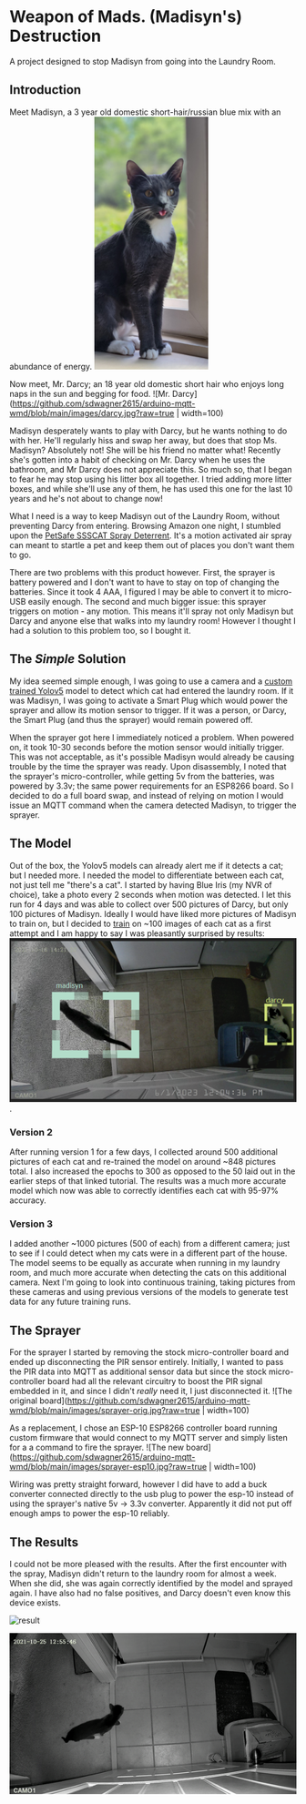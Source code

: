 # Weapon of Mads. (Madisyn's) Destruction
A project designed to stop Madisyn from going into the Laundry Room.

## Introduction
Meet Madisyn, a 3 year old domestic short-hair/russian blue mix with an abundance of energy.
<img src="https://github.com/sdwagner2615/arduino-mqtt-wmd/blob/main/images/madisyn.jpg?raw=true" width="200" />

Now meet, Mr. Darcy; an 18 year old domestic short hair who enjoys long naps in the sun and begging for food.
![Mr. Darcy](https://github.com/sdwagner2615/arduino-mqtt-wmd/blob/main/images/darcy.jpg?raw=true | width=100)

Madisyn desperately wants to play with Darcy, but he wants nothing to do with her. He'll regularly hiss and swap her away,
but does that stop Ms. Madisyn? Absolutely not! She will be his friend no matter what! Recently she's gotten into a habit of
checking on Mr. Darcy when he uses the bathroom, and Mr Darcy does not appreciate this. So much so, that I began to fear he may
stop using his litter box all together. I tried adding more litter boxes, and while she'll use any of them, he has used this one
for the last 10 years and he's not about to change now!

What I need is a way to keep Madisyn out of the Laundry Room, without preventing Darcy from entering. Browsing Amazon one night,
I stumbled upon the [PetSafe SSSCAT Spray Deterrent](https://www.amazon.com/dp/B0721735K9). It's a motion activated air spray can
meant to startle a pet and keep them out of places you don't want them to go. 

There are two problems with this product however. First, the sprayer is battery powered and I don't want to have to stay on top of
changing the batteries. Since it took 4 AAA, I figured I may be able to convert it to micro-USB easily enough. The second and
much bigger issue: this sprayer triggers on motion - any motion. This means it'll spray not only Madisyn but Darcy and anyone
else that walks into my laundry room! However I thought I had a solution to this problem too, so I bought it.

## The _Simple_ Solution
My idea seemed simple enough, I was going to use a camera and a [custom trained Yolov5](https://github.com/ultralytics/yolov5) model
to detect which cat had entered the laundry room. If it was Madisyn, I was going to activate a Smart Plug which would power the sprayer
and allow its motion sensor to trigger. If it was a person, or Darcy, the Smart Plug (and thus the sprayer) would remain powered off. 

When the sprayer got here I immediately noticed a problem. When powered on, it took 10-30 seconds before the motion sensor would initially
trigger. This was not acceptable, as it's possible Madisyn would already be causing trouble by the time the sprayer was ready. Upon disassembly,
I noted that the sprayer's micro-controller, while getting 5v from the batteries, was powered by 3.3v; the same power requirements
for an ESP8266 board. So I decided to do a full board swap, and instead of relying on motion I would issue an MQTT command when the camera
detected Madisyn, to trigger the sprayer.

## The Model
Out of the box, the Yolov5 models can already alert me if it detects a cat; but I needed more. I needed the model to differentiate between
each cat, not just tell me "there's a cat". I started by having Blue Iris (my NVR of choice), take a photo every 2 seconds when motion was
detected. I let this run for 4 days and was able to collect over 500 pictures of Darcy, but only 100 pictures of Madisyn. Ideally I
would have liked more pictures of Madisyn to train on, but I decided to [train](https://www.codeproject.com/Articles/5347827/How-to-Train-a-Custom-YOLOv5-Model-to-Detect-Objec)
on ~100 images of each cat as a first attempt and I am happy to say I was pleasantly surprised by results:
![Version 1](https://github.com/sdwagner2615/arduino-mqtt-wmd/blob/main/images/detect.png?raw=true).

### Version 2
After running version 1 for a few days, I collected around 500 additional pictures of each cat and re-trained the model on around ~848
pictures total. I also increased the epochs to 300 as opposed to the 50 laid out in the earlier steps of that linked tutorial. The results
was a much more accurate model which now was able to correctly identifies each cat with 95-97% accuracy. 

### Version 3
I added another ~1000 pictures (500 of each) from a different camera; just to see if I could detect when my cats were in a different
part of the house. The model seems to be equally as accurate when running in my laundry room, and much more accurate when detecting
the cats on this additional camera. Next I'm going to look into continuous training, taking pictures from these cameras and using previous
versions of the models to generate test data for any future training runs.

## The Sprayer
For the sprayer I started by removing the stock micro-controller board and ended up disconnecting the PIR sensor entirely. Initially, I
wanted to pass the PIR data into MQTT as additional sensor data but since the stock micro-controller board had all the relevant circuitry to
boost the PIR signal embedded in it, and since I didn't _really_ need it, I just disconnected it.
![The original board](https://github.com/sdwagner2615/arduino-mqtt-wmd/blob/main/images/sprayer-orig.jpg?raw=true | width=100)

As a replacement, I chose an ESP-10 ESP8266 controller board running custom firmware that would connect to my MQTT server and simply listen
for a a command to fire the sprayer.
![The new board](https://github.com/sdwagner2615/arduino-mqtt-wmd/blob/main/images/sprayer-esp10.jpg?raw=true | width=100)

Wiring was pretty straight forward, however I did have to add a buck converter connected directly to the usb plug to power the esp-10
instead of using the sprayer's native 5v -> 3.3v converter. Apparently it did not put off enough amps to power the esp-10 reliably.

## The Results
I could not be more pleased with the results. After the first encounter with the spray, Madisyn didn't return to the laundry room for
almost a week. When she did, she was again correctly identified by the model and sprayed again. I have also had no false positives,
and Darcy doesn't even know this device exists.

![result](https://github.com/sdwagner2615/arduino-mqtt-wmd/blob/main/images/result.gif?raw=true)

![result2](https://github.com/sdwagner2615/arduino-mqtt-wmd/blob/main/images/result2.gif?raw=true)
